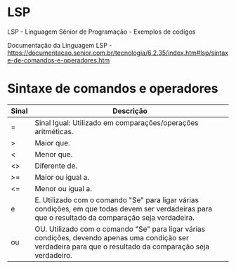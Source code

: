 # LSP
LSP - Linguagem Sênior de Programação - Exemplos de códigos

Documentação da Linguagem LSP - https://documentacao.senior.com.br/tecnologia/6.2.35/index.htm#lsp/sintaxe-de-comandos-e-operadores.htm

# Sintaxe de comandos e operadores

| Sinal | Descrição |
| --- | --- |
| = | Sinal Igual: Utilizado em comparações/operações aritméticas. |
| > | Maior que. |
| < | Menor que. |
| <> | Diferente de. |
| >= | Maior ou igual a. |
| <= | Menor ou igual a. |
| e | E. Utilizado com o comando "Se" para ligar várias condições, em que todas devem ser verdadeiras para que o resultado da comparação seja verdadeira. |
| ou | OU. Utilizado com o comando "Se" para ligar várias condições, devendo apenas uma condição ser verdadeira para que o resultado da comparação seja verdadeiro. |
